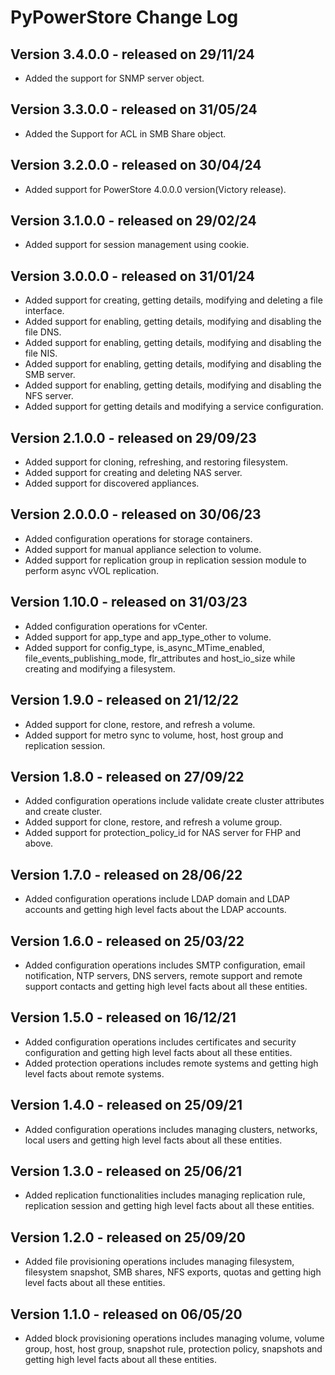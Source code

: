 # PyPowerStore Change Log

## Version 3.4.0.0 - released on 29/11/24
- Added the support for SNMP server object.

## Version 3.3.0.0 - released on 31/05/24
- Added the Support for ACL in SMB Share object.

## Version 3.2.0.0 - released on 30/04/24
- Added support for PowerStore 4.0.0.0 version(Victory release).

## Version 3.1.0.0 - released on 29/02/24
- Added support for session management using cookie.

## Version 3.0.0.0 - released on 31/01/24
- Added support for creating, getting details, modifying and deleting
  a file interface.
- Added support for enabling, getting details, modifying and disabling
  the file DNS.
- Added support for enabling, getting details, modifying and disabling
  the file NIS.
- Added support for enabling, getting details, modifying and disabling
  the SMB server.
- Added support for enabling, getting details, modifying and disabling
  the NFS server.
- Added support for getting details and modifying a service configuration.

## Version 2.1.0.0 - released on 29/09/23
- Added support for cloning, refreshing, and restoring filesystem.
- Added support for creating and deleting NAS server.
- Added support for discovered appliances.

## Version 2.0.0.0 - released on 30/06/23
- Added configuration operations for storage containers.
- Added support for manual appliance selection to volume.
- Added support for replication group in replication session module to perform async vVOL replication.

## Version 1.10.0 - released on 31/03/23
- Added configuration operations for vCenter.
- Added support for app_type and app_type_other to volume.
- Added support for config_type, is_async_MTime_enabled,
  file_events_publishing_mode, flr_attributes and host_io_size
  while creating and modifying a filesystem.

## Version 1.9.0 - released on 21/12/22
- Added support for clone, restore, and refresh a volume.
- Added support for metro sync to volume, host, host group and replication session.

## Version 1.8.0 - released on 27/09/22
- Added configuration operations include validate create cluster attributes and create cluster.
- Added support for clone, restore, and refresh a volume group.
- Added support for protection_policy_id for NAS server for FHP and above.

## Version 1.7.0 - released on 28/06/22
- Added configuration operations include LDAP domain and LDAP accounts and getting high level facts about the LDAP accounts.

## Version 1.6.0 - released on 25/03/22
- Added configuration operations includes SMTP configuration, email notification, NTP servers, DNS servers, remote support and remote support contacts and getting high level facts about all these entities.

## Version 1.5.0 - released on 16/12/21
- Added configuration operations includes certificates and security configuration and getting high level facts about all these entities.
- Added protection operations includes remote systems and getting high level facts about remote systems.

## Version 1.4.0 - released on 25/09/21
- Added configuration operations includes managing clusters, networks, local users and getting high level facts about all these entities.

## Version 1.3.0 - released on 25/06/21
- Added replication functionalities includes managing replication rule, replication session and getting high level facts about all these entities.

## Version 1.2.0 - released on 25/09/20
- Added file provisioning operations includes managing filesystem, filesystem snapshot, SMB shares, NFS exports, quotas and getting high level facts about all these entities.

## Version 1.1.0 - released on 06/05/20
- Added block provisioning operations includes managing volume, volume group, host, host group, snapshot rule, protection policy, snapshots and getting high level facts about all these entities.
